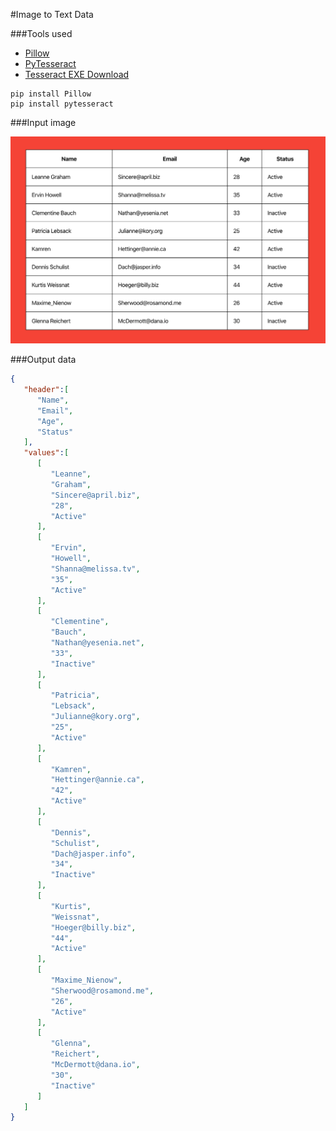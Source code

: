 #Image to Text Data

###Tools used
* <a href="https://pypi.org/project/Pillow/">Pillow</a>
* <a href="https://pypi.org/project/pytesseract/">PyTesseract</a>
* <a href="https://tesseract-ocr.github.io/tessdoc/Downloads">Tesseract EXE Download</a>

```
pip install Pillow
pip install pytesseract
```

###Input image
  <td width="100%"><img src="https://github.com/imamhossain94/image-to-data-table-extractor/blob/main/table.png" alt="BLANK"></td>

###Output data
```json
{
   "header":[
      "Name",
      "Email",
      "Age",
      "Status"
   ],
   "values":[
      [
         "Leanne",
         "Graham",
         "Sincere@april.biz",
         "28",
         "Active"
      ],
      [
         "Ervin",
         "Howell",
         "Shanna@melissa.tv",
         "35",
         "Active"
      ],
      [
         "Clementine",
         "Bauch",
         "Nathan@yesenia.net",
         "33",
         "Inactive"
      ],
      [
         "Patricia",
         "Lebsack",
         "Julianne@kory.org",
         "25",
         "Active"
      ],
      [
         "Kamren",
         "Hettinger@annie.ca",
         "42",
         "Active"
      ],
      [
         "Dennis",
         "Schulist",
         "Dach@jasper.info",
         "34",
         "Inactive"
      ],
      [
         "Kurtis",
         "Weissnat",
         "Hoeger@billy.biz",
         "44",
         "Active"
      ],
      [
         "Maxime_Nienow",
         "Sherwood@rosamond.me",
         "26",
         "Active"
      ],
      [
         "Glenna",
         "Reichert",
         "McDermott@dana.io",
         "30",
         "Inactive"
      ]
   ]
}
```

